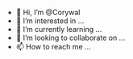 - 👋 Hi, I’m @Corywal
- 👀 I’m interested in ...
- 🌱 I’m currently learning ...
- 💞️ I’m looking to collaborate on ...
- 📫 How to reach me ...

<!---
Corywal/Corywal is a ✨ special ✨ repository because its `README.md` (this file) appears on your GitHub profile.
You can click the Preview link to take a look at your changes.
--->
